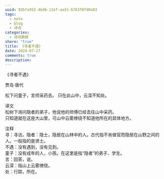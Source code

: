 ```yaml
---
uuid: 92bfa952-4bdb-11ef-aa31-6763f8fd0a83
tags:
  - note
  - blog
  - 诗词
categories:
  - 诗词歌赋
share: "true"
title: 《寻者不遇》
date: 2024-07-27
comments: true
description: 
---
```


《寻者不遇》

贾岛·唐代

松下问童子，言师采药去。
只在此山中，云深不知处。

译文  
松树下询问隐者的弟子，他说他的师傅已经去往山中采药。  
只知道就在这座大山里，可山中云雾缭绕不知道他所在的具体地方。

注释  
寻：寻访。隐者：隐士，隐居在山林中的人。古代指不肯做官而隐居在山野之间的人。一般指的是贤士。  
不遇：没有遇到，没有见到。  
童子：没有成年的人，小孩。在这里是指“隐者”的弟子、学生。  
言：回答，说。  
云深：指山上云雾缭绕。  
处：行踪，所在。
